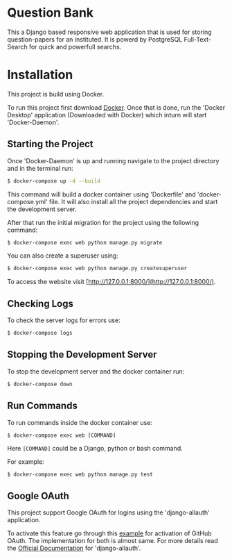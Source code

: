 # Question Bank

This a Django based responsive web application that is used for storing question-papers for an instituted. It is powerd by PostgreSQL Full-Text-Search for quick and powerfull searchs.

# Installation

This project is build using Docker.

To run this project first download [Docker](https://www.docker.com/products/docker-desktop). Once that is done, run the 'Docker Desktop' application (Downloaded with Docker) which inturn will start 'Docker-Daemon'.

## Starting the Project

Once 'Docker-Daemon' is up and running navigate to the project directory and in the terminal run:

```bash
$ docker-compose up -d --build
```

This command will build a docker container using 'Dockerfile' and 'docker-compose.yml' file. It will also install all the project dependencies and start the development server.

After that run the initial migration for the project using the following command:

```bash
$ docker-compose exec web python manage.py migrate
```

You can also create a superuser using:

```bash
$ docker-compose exec web python manage.py createsuperuser
```

To access the website visit [http://127.0.0.1:8000/](http://127.0.0.1:8000/).

## Checking Logs

To check the server logs for errors use:

```bash
$ docker-compose logs
```

## Stopping the Development Server

To stop the development server and the docker container run:

```bash
$ docker-compose down
```

## Run Commands

To run commands inside the docker container use:

```
$ docker-compose exec web [COMMAND]
```

Here `[COMMAND]` could be a Django, python or bash command.

For example:

```bash
$ docker-compose exec web python manage.py test
```

## Google OAuth

This project support Google OAuth for logins using the 'django-allauth' application.

To activate this feature go through this [example](https://learndjango.com/tutorials/django-allauth-tutorial) for activation of GitHub OAuth. The implementation for both is almost same. For more details read the [Official Documentation](https://django-allauth.readthedocs.io/en/latest/installation.html) for 'django-allauth'.

